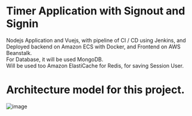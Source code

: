 # Timer Application with Signout and Signin

Nodejs Application and Vuejs, with pipeline of CI / CD using Jenkins, and Deployed backend on Amazon ECS with Docker, and Frontend on AWS Beanstalk.<br>
For Database, it will be used MongoDB.<br>
Will be used too Amazon ElastiCache for Redis, for saving Session User.

# Architecture model for this project.
![image](https://user-images.githubusercontent.com/55800764/166084346-974c2022-a17b-4708-8941-d963cbefc32c.png)

